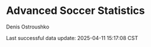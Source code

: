 # Advanced Soccer Statistics
Denis Ostroushko

<!-- gfm -->

Last successful data update: 2025-04-11 15:17:08 CST
